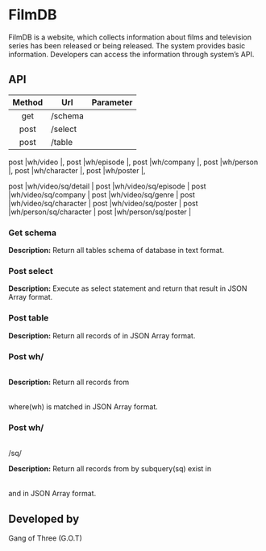 # FilmDB
FilmDB is a website, which collects information about films and television series has been released or being released. The system provides basic information. Developers can access the information through system’s API.


## API ##
Method |Url                    |Parameter
:-----:|-----------------------|---------
get    |/schema                |
post   |/select                |<query>
post   |/table                 |<name>

post   |wh/video               |<id>, <name>
post   |wh/episode             |<id>, <name>
post   |wh/company             |<id>, <name>
post   |wh/person              |<id>, <name>
post   |wh/character           |<id>, <name>
post   |wh/poster              |<id>, <name>

post   |wh/video/sq/detail     |<id>
post   |wh/video/sq/episode    |<id>
post   |wh/video/sq/company    |<id>
post   |wh/video/sq/genre      |<id>
post   |wh/video/sq/character  |<id>
post   |wh/video/sq/poster     |<id>
post   |wh/person/sq/character |<id>
post   |wh/person/sq/poster    |<id>

### Get schema ###
<b>Description:</b> Return all tables schema of database in text format.

### Post select ###
<b>Description:</b> Execute <query> as select statement and return that result in JSON Array format.

### Post table ###
<b>Description:</b> Return all records of <table> in JSON Array format.

### Post wh/<table> ###
<b>Description:</b> Return all records from <table> where(wh) <id> is matched in JSON Array format.

### Post wh/<table>/sq/<subtable> ###
<b>Description:</b> Return all records from <subtable> by subquery(sq) exist in <table> and <subtable> in JSON Array format.

## Developed by ##
Gang of Three (G.O.T)

